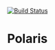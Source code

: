 [![Build Status](https://travis-ci.org/agersant/polaris.svg?branch=master)](https://travis-ci.org/agersant/polaris)

# Polaris